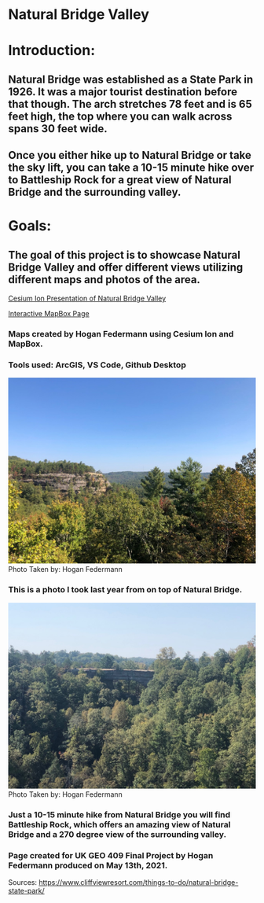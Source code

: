 
# Natural Bridge Valley

# Introduction:
## Natural Bridge was established as a State Park in 1926. It was a major tourist destination before that though. The arch stretches 78 feet and is 65 feet high, the top where you can walk across spans 30 feet wide.

## Once you either hike up to Natural Bridge or take the sky lift, you can take a 10-15 minute hike over to Battleship Rock for a great view of Natural Bridge and the surrounding valley.

# Goals:
## The goal of this project is to showcase Natural Bridge Valley and offer different views utilizing different maps and photos of the area.

[Cesium Ion Presentation of Natural Bridge Valley](slideshow/index.html)

[Interactive MapBox Page](map/index.html)

### Maps created by Hogan Federmann using Cesium Ion and MapBox.
### Tools used: ArcGIS, VS Code, Github Desktop




![View of Battleship Rock From Atop Natural Bridge](BattleshipRock.jpg)
Photo Taken by: Hogan Federmann
### This is a photo I took last year from on top of Natural Bridge.

![View of Natural Bridge From Atop Battleship Rock](NaturalBridge.jpg)
Photo Taken by: Hogan Federmann
### Just a 10-15 minute hike from Natural Bridge you will find Battleship Rock, which offers an amazing view of Natural Bridge and a 270 degree view of the surrounding valley.


### Page created for UK GEO 409 Final Project by Hogan Federmann produced on May 13th, 2021.

Sources:
https://www.cliffviewresort.com/things-to-do/natural-bridge-state-park/